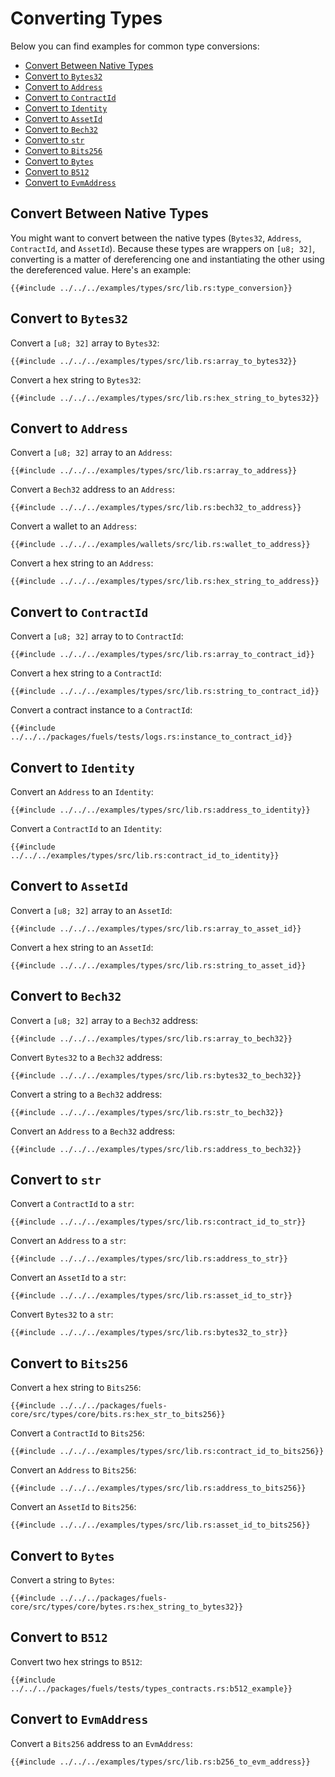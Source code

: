 # Converting Types

Below you can find examples for common type conversions:

- [Convert Between Native Types](#convert-between-native-types)
- [Convert to `Bytes32`](#convert-to-bytes32)
- [Convert to `Address`](#convert-to-address)
- [Convert to `ContractId`](#convert-to-contractid)
- [Convert to `Identity`](#convert-to-identity)
- [Convert to `AssetId`](#convert-to-assetid)
- [Convert to `Bech32`](#convert-to-bech32)
- [Convert to `str`](#convert-to-str)
- [Convert to `Bits256`](#convert-to-bits256)
- [Convert to `Bytes`](#convert-to-bytes)
- [Convert to `B512`](#convert-to-b512)
- [Convert to `EvmAddress`](#convert-to-evmaddress)

## Convert Between Native Types

You might want to convert between the native types (`Bytes32`, `Address`, `ContractId`, and `AssetId`). Because these types are wrappers on `[u8; 32]`, converting is a matter of dereferencing one and instantiating the other using the dereferenced value. Here's an example:

```rust,ignore
{{#include ../../../examples/types/src/lib.rs:type_conversion}}
```

## Convert to `Bytes32`

Convert a `[u8; 32]` array to `Bytes32`:

```rust,ignore
{{#include ../../../examples/types/src/lib.rs:array_to_bytes32}}
```

Convert a hex string to `Bytes32`:

```rust,ignore
{{#include ../../../examples/types/src/lib.rs:hex_string_to_bytes32}}
```

## Convert to `Address`

Convert a `[u8; 32]` array to an `Address`:

```rust,ignore
{{#include ../../../examples/types/src/lib.rs:array_to_address}}
```

Convert a `Bech32` address to an `Address`:

```rust,ignore
{{#include ../../../examples/types/src/lib.rs:bech32_to_address}}
```

Convert a wallet to an `Address`:

```rust,ignore
{{#include ../../../examples/wallets/src/lib.rs:wallet_to_address}}
```

Convert a hex string to an `Address`:

```rust,ignore
{{#include ../../../examples/types/src/lib.rs:hex_string_to_address}}
```

## Convert to `ContractId`

Convert a `[u8; 32]` array to to `ContractId`:

```rust,ignore
{{#include ../../../examples/types/src/lib.rs:array_to_contract_id}}
```

Convert a hex string to a `ContractId`:

```rust,ignore
{{#include ../../../examples/types/src/lib.rs:string_to_contract_id}}
```

Convert a contract instance to a `ContractId`:

```rust,ignore
{{#include ../../../packages/fuels/tests/logs.rs:instance_to_contract_id}}
```

## Convert to `Identity`

Convert an `Address` to an `Identity`:

```rust,ignore
{{#include ../../../examples/types/src/lib.rs:address_to_identity}}
```

Convert a `ContractId` to an `Identity`:

```rust,ignore
{{#include ../../../examples/types/src/lib.rs:contract_id_to_identity}}
```

## Convert to `AssetId`

Convert a `[u8; 32]` array to an `AssetId`:

```rust,ignore
{{#include ../../../examples/types/src/lib.rs:array_to_asset_id}}
```

Convert a hex string to an `AssetId`:

```rust,ignore
{{#include ../../../examples/types/src/lib.rs:string_to_asset_id}}
```

## Convert to `Bech32`

Convert a `[u8; 32]` array to a `Bech32` address:

```rust,ignore
{{#include ../../../examples/types/src/lib.rs:array_to_bech32}}
```

Convert `Bytes32` to a `Bech32` address:

```rust,ignore
{{#include ../../../examples/types/src/lib.rs:bytes32_to_bech32}}
```

Convert a string to a `Bech32` address:

```rust,ignore
{{#include ../../../examples/types/src/lib.rs:str_to_bech32}}
```

Convert an `Address` to a `Bech32` address:

```rust,ignore
{{#include ../../../examples/types/src/lib.rs:address_to_bech32}}
```

## Convert to `str`

Convert a `ContractId` to a `str`:

```rust,ignore
{{#include ../../../examples/types/src/lib.rs:contract_id_to_str}}
```

Convert an `Address` to a `str`:

```rust,ignore
{{#include ../../../examples/types/src/lib.rs:address_to_str}}
```

Convert an `AssetId` to a `str`:

```rust,ignore
{{#include ../../../examples/types/src/lib.rs:asset_id_to_str}}
```

Convert `Bytes32` to a `str`:

```rust,ignore
{{#include ../../../examples/types/src/lib.rs:bytes32_to_str}}
```

## Convert to `Bits256`

Convert a hex string to `Bits256`:

```rust,ignore
{{#include ../../../packages/fuels-core/src/types/core/bits.rs:hex_str_to_bits256}}
```

Convert a `ContractId` to `Bits256`:

```rust,ignore
{{#include ../../../examples/types/src/lib.rs:contract_id_to_bits256}}
```

Convert an `Address` to `Bits256`:

```rust,ignore
{{#include ../../../examples/types/src/lib.rs:address_to_bits256}}
```

Convert an `AssetId` to `Bits256`:

```rust,ignore
{{#include ../../../examples/types/src/lib.rs:asset_id_to_bits256}}
```

## Convert to `Bytes`

Convert a string to `Bytes`:

```rust,ignore
{{#include ../../../packages/fuels-core/src/types/core/bytes.rs:hex_string_to_bytes32}}
```

## Convert to `B512`

Convert two hex strings to `B512`:

```rust,ignore
{{#include ../../../packages/fuels/tests/types_contracts.rs:b512_example}}
```

## Convert to `EvmAddress`

Convert a `Bits256` address to an `EvmAddress`:

```rust,ignore
{{#include ../../../examples/types/src/lib.rs:b256_to_evm_address}}
```
